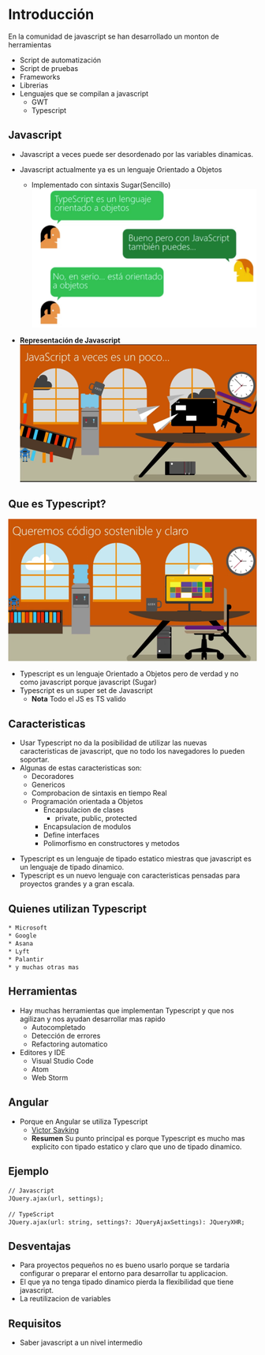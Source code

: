 # Introducción

En la comunidad de javascript se han desarrollado un monton de herramientas

- Script de automatización
- Script de pruebas
- Frameworks 
- Librerias
- Lenguajes que se compilan a javascript
    - GWT
    - Typescript

## Javascript
- Javascript a veces puede ser desordenado por las variables dinamicas.
- Javascript actualmente ya es un lenguaje Orientado a Objetos
    - Implementado con sintaxis Sugar(Sencillo)
![Javascript](images/image1.png)

- **Representación de Javascript**
![Javascript](images/image2.png)

## Que es Typescript?
![Typescript](images/image3.png)
- Typescript es un lenguaje Orientado a Objetos pero de verdad y no como javascript porque javascript (Sugar)
- Typescript es un super set de Javascript
    - **Nota** Todo el JS es TS valido

## Caracteristicas    
- Usar Typescript no da la posibilidad de utilizar las nuevas caracteristicas de javascript, que no todo los navegadores lo pueden soportar.
- Algunas de estas caracteristicas son:
    - Decoradores
    - Genericos            
    - Comprobacion de sintaxis en tiempo Real
    - Programación orientada a Objetos
        - Encapsulacion de clases
            - private, public, protected
        - Encapsulacion de modulos        
        - Define interfaces
        - Polimorfismo en constructores y metodos
* Typescript es un lenguaje de tipado estatico miestras que javascript es un lenguaje de tipado dinamico.
* Typescript es un nuevo lenguaje con caracteristicas pensadas para  proyectos grandes y a gran escala.


## Quienes utilizan Typescript
    * Microsoft
    * Google
    * Asana
    * Lyft
    * Palantir
    * y muchas otras mas

## Herramientas
- Hay muchas herramientas que implementan Typescript y que nos agilizan y nos ayudan desarrollar mas rapido
    * Autocompletado
    * Detección de errores
    * Refactoring automatico
- Editores y IDE
    - Visual Studio Code
    - Atom
    - Web Storm 

## Angular
- Porque en Angular se utiliza Typescript
    - [Victor Savking](https://vsavkin.com/writing-angular-2-in-typescript-1fa77c78d8e8)
    - **Resumen** Su punto principal es porque Typescript es mucho mas explicito con tipado estatico y claro que uno de tipado dinamico.

## Ejemplo
```
// Javascript
JQuery.ajax(url, settings);

// TypeScript
JQuery.ajax(url: string, settings?: JQueryAjaxSettings): JQueryXHR;
```

## Desventajas

* Para proyectos pequeños no es bueno usarlo porque se tardaria configurar o preparar el entorno para desarrollar tu applicacion.
* El que ya no tenga tipado dinamico pierda la flexibilidad que tiene javascript.
* La reutilizacion de variables

## Requisitos

* Saber javascript a un nivel intermedio
